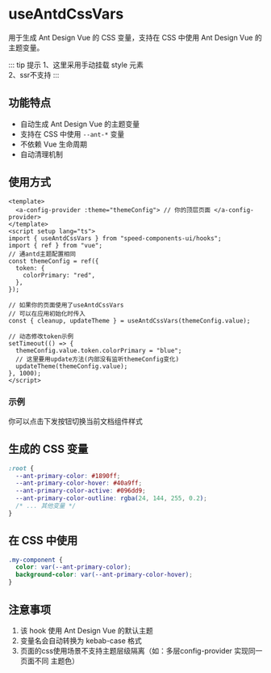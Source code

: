 # useAntdCssVars

<script setup>

  import ChangeTheme from './ChangeTheme.vue'
</script>

用于生成 Ant Design Vue 的 CSS 变量，支持在 CSS 中使用 Ant Design Vue 的主题变量。

::: tip 提示
1、这里采用手动挂载 style 元素 <br/>
2、ssr不支持
:::

## 功能特点

- 自动生成 Ant Design Vue 的主题变量
- 支持在 CSS 中使用 `--ant-*` 变量
- 不依赖 Vue 生命周期
- 自动清理机制

## 使用方式

```vue
<template>
  <a-config-provider :theme="themeConfig"> // 你的顶层页面 </a-config-provider>
</template>
<script setup lang="ts">
import { useAntdCssVars } from "speed-components-ui/hooks";
import { ref } from "vue";
// 通antd主题配置相同
const themeConfig = ref({
  token: {
    colorPrimary: "red",
  },
});

// 如果你的页面使用了useAntdCssVars
// 可以在应用初始化时传入
const { cleanup, updateTheme } = useAntdCssVars(themeConfig.value);

// 动态修改token示例
setTimeout(() => {
  themeConfig.value.token.colorPrimary = "blue";
  // 这里要用update方法(内部没有监听themeConfig变化)
  updateTheme(themeConfig.value);
}, 1000);
</script>
```

### 示例 
你可以点击下发按钮切换当前文档组件样式

<ChangeTheme/>

## 生成的 CSS 变量

```css
:root {
  --ant-primary-color: #1890ff;
  --ant-primary-color-hover: #40a9ff;
  --ant-primary-color-active: #096dd9;
  --ant-primary-color-outline: rgba(24, 144, 255, 0.2);
  /* ... 其他变量 */
}
```

## 在 CSS 中使用

```css
.my-component {
  color: var(--ant-primary-color);
  background-color: var(--ant-primary-color-hover);
}
```

## 注意事项

1. 该 hook 使用 Ant Design Vue 的默认主题
2. 变量名会自动转换为 kebab-case 格式
3. 页面的css使用场景不支持主题层级隔离（如：多层config-provider 实现同一页面不同 主题色）

